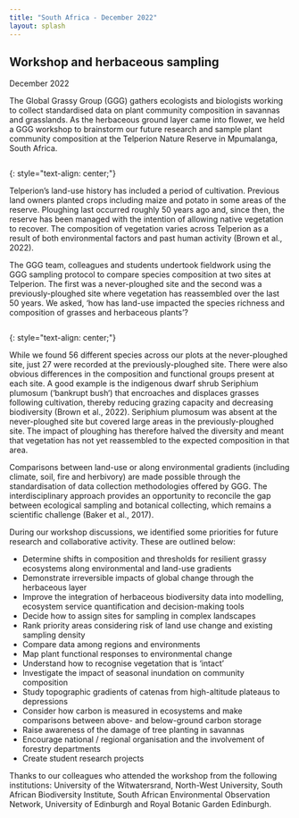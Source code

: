 ```yaml
---
title: "South Africa - December 2022"
layout: splash
---
```

## Workshop and herbaceous sampling
December 2022

The Global Grassy Group (GGG) gathers ecologists and biologists working to collect standardised data on plant community composition in savannas and grasslands. As the herbaceous ground layer came into flower, we held a GGG workshop to brainstorm our future research and sample plant community composition at the Telperion Nature Reserve in Mpumalanga, South Africa.  

<figure style="width: 1000px" class="align-centre">
  <img src="{{ site.url }}{{ site.baseurl }}/images/t-4.jpg" alt="">
</figure>
{: style="text-align: center;"}


Telperion’s land-use history has included a period of cultivation. Previous land owners planted crops including maize and potato in some areas of the reserve. Ploughing last occurred roughly 50 years ago and, since then, the reserve has been managed with the intention of allowing native vegetation to recover. The composition of vegetation varies across Telperion as a result of both environmental factors and past human activity (Brown et al., 2022).

The GGG team, colleagues and students undertook fieldwork using the GGG sampling protocol to compare species composition at two sites at Telperion. The first was a never-ploughed site and the second was a previously-ploughed site where vegetation has reassembled over the last 50 years. We asked, ‘how has land-use impacted the species richness and composition of grasses and herbaceous plants’?

<figure style="width: 1000px" class="align-centre">
  <img src="{{ site.url }}{{ site.baseurl }}/images/t-3.jpg" alt="">
</figure>
{: style="text-align: center;"}

While we found 56 different species across our plots at the never-ploughed site, just 27 were recorded at the previously-ploughed site. There were also obvious differences in the composition and functional groups present at each site. A good example is the indigenous dwarf shrub Seriphium plumosum (‘bankrupt bush‘) that encroaches and displaces grasses following cultivation, thereby reducing grazing capacity and decreasing biodiversity (Brown et al., 2022). Seriphium plumosum was absent at the never-ploughed site but covered large areas in the previously-ploughed site. The impact of ploughing has therefore halved the diversity and meant that vegetation has not yet reassembled to the expected composition in that area.

Comparisons between land-use or along environmental gradients (including climate, soil, fire and herbivory) are made possible through the standardisation of data collection methodologies offered by GGG. The interdisciplinary approach provides an opportunity to reconcile the gap between ecological sampling and botanical collecting, which remains a scientific challenge (Baker et al., 2017).

During our workshop discussions, we identified some priorities for future research and collaborative activity. These are outlined below:

-	Determine shifts in composition and thresholds for resilient grassy ecosystems along environmental and land-use gradients
-	Demonstrate irreversible impacts of global change through the herbaceous layer
-	Improve the integration of herbaceous biodiversity data into modelling, ecosystem service quantification and decision-making tools
-	Decide how to assign sites for sampling in complex landscapes
-	Rank priority areas considering risk of land use change and existing sampling density
-	Compare data among regions and environments
-	Map plant functional responses to environmental change
-	Understand how to recognise vegetation that is ‘intact’
-	Investigate the impact of seasonal inundation on community composition
-	Study topographic gradients of catenas from high-altitude plateaus to depressions
-	Consider how carbon is measured in ecosystems and make comparisons between above- and below-ground carbon storage
-	Raise awareness of the damage of tree planting in savannas
-	Encourage national / regional organisation and the involvement of forestry departments
-	Create student research projects

Thanks to our colleagues who attended the workshop from the following institutions: University of the Witwatersrand, North-West University, South African Biodiversity Institute, South African Environmental Observation Network, University of Edinburgh and Royal Botanic Garden Edinburgh.
